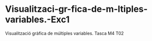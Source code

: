 # Visualitzaci-gr-fica-de-m-ltiples-variables.-Exc1
Visualització gràfica de múltiples variables. Tasca M4 T02
